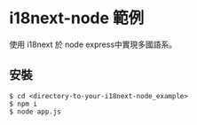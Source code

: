 # i18next-node 範例
使用 i18next 於 node express中實現多國語系。

## 安裝

```
$ cd <directory-to-your-i18next-node_example>
$ npm i
$ node app.js
```
